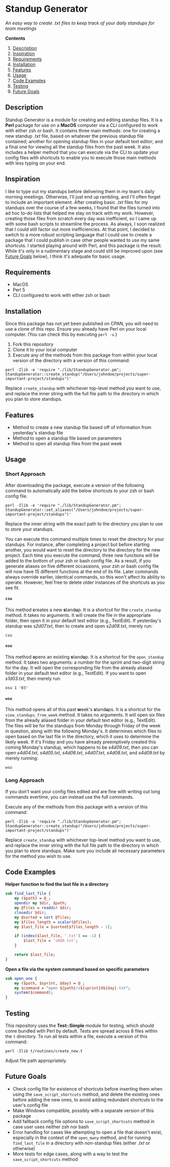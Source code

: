 # Standup Generator

*An easy way to create .txt files to keep track of your daily standups for team meetings*

**Contents**
1. [Description](https://github.com/jtreeves/standup-generator#description)
2. [Inspiration](https://github.com/jtreeves/standup-generator#inspiration)
3. [Requirements](https://github.com/jtreeves/standup-generator#requirements)
4. [Installation](https://github.com/jtreeves/standup-generator#installation)
5. [Features](https://github.com/jtreeves/standup-generator#features)
6. [Usage](https://github.com/jtreeves/standup-generator#usage)
7. [Code Examples](https://github.com/jtreeves/standup-generator#code-examples)
8. [Testing](https://github.com/jtreeves/standup-generator#testing)
9. [Future Goals](https://github.com/jtreeves/standup-generator#future-goals)

## Description

Standup Generator is a module for creating and editing standup files. It is a **Perl** package for use on a **MacOS** computer via a CLI configured to work with either zsh or bash. It contains three main methods: one for creating a new standup *.txt* file, based on whatever the previous standup file contained; another for opening standup files in your default text editor; and a final one for viewing all the standup files from the past week. It also includes a helper method that you can execute via the CLI to update your config files with shortcuts to enable you to execute those main methods with less typing on your end.

## Inspiration

I like to type out my standups before delivering them in my team's daily morning meetings. Otherwise, I'll just end up rambling, and I'll often forget to include an important element. After creating basic *.txt* files for my standups over the course of a few weeks, I found that the files turned into ad hoc to-do lists that helped me stay on track with my work. However, creating those files from scratch every day was inefficient, so I came up with some bash scripts to streamline the process. As always, I soon realized that I could still factor out more inefficiencies. At that point, I decided to switch to a more robust scripting language that I could use to create a package that I could publish in case other people wanted to use my same shortcuts. I started playing around with Perl, and this package is the result. While it's only in a rudimentary stage and could still be improved upon (see [Future Goals](https://github.com/jtreeves/standup-generator#future-goals) below), I think it's adequate for basic usage.

## Requirements

- MacOS
- Perl 5
- CLI configured to work with either zsh or bash

## Installation

Since this package has not yet been published on CPAN, you will need to use a clone of this repo. Ensure you already have Perl on your local computer. (You can check this by executing `perl -v`.)

1. Fork this repository
2. Clone it to your local computer
3. Execute any of the methods from this package from within your local version of the directory with a version of this command:

```
perl -Ilib -e 'require "./lib/StandupGenerator.pm"; StandupGenerator::create_standup("/Users/johndoe/projects/super-important-project/standups")'
```

Replace `create_standup` with whichever top-level method you want to use, and replace the inner string with the full file path to the directory in which you plan to store standups.

## Features

- Method to create a new standup file based off of information from yesterday's standup file
- Method to open a standup file based on parameters
- Method to open all standup files from the past week

## Usage

### Short Approach

After downloading the package, execute a version of the following command to automatically add the below shortcuts to your zsh or bash config file.

```
perl -Ilib -e 'require "./lib/StandupGenerator.pm"; StandupGenerator::set_aliases("/Users/johndoe/projects/super-important-project/standups")'
```

Replace the inner string with the exact path to the directory you plan to use to store your standups.

You can execute this command multiple times to reset the directory for your standups. For instance, after completing a project but before starting another, you would want to reset the directory to the directory for the new project. Each time you execute the command, three new functions will be added to the bottom of your zsh or bash config file. As a result, if you generate aliases on five different occassions, your zsh or bash config file will now have 15 different functions at the end of its file. Later commands always override earlier, identical commands, so this won't affect its ability to operate. However, feel free to delete older instances of the shortcuts as you see fit.

#### `csu`

This method **c**reates a new **s**tand**u**p. It is a shortcut for the `create_standup` method. It takes no arguments. It will create the file in the appropriate folder, then open it in your default text editor (e.g., TextEdit). If yesterday's standup was *s2d07.txt*, then to create and open *s2d08.txt*, merely run:

```
csu
```

#### `osu`

This method **o**pens an existing **s**tand**u**p. It is a shortcut for the `open_standup` method. It takes two arguments: a number for the sprint and two-digit string for the day. It will open the corresponding file from the already aliased folder in your default text editor (e.g., TextEdit). If you want to open *s1d03.txt*, then merely run:

```
osu 1 '03'
```

#### `wsu`

This method opens all of this past **w**eek's **s**tand**u**ps. It is a shortcut for the `view_standups_from_week` method. It takes no arguments. It will open six files from the already aliased folder in your default text editor (e.g., TextEdit). The files will be for the standups from Monday through Friday of the week in question, along with the following Monday's. It determines which files to open based on the last file in the directory, which it uses to determine the likely week. If it's Friday and you have already preemptively created this coming Monday's standup, which happens to be *s4d09.txt*, then you can open *s4d04.txt*, *s4d05.txt*, *s4d06.txt*, *s4d07.txt*, *s4d08.txt*, and *s4d09.txt* by merely running:

```
wsu
```

### Long Approach

If you don't want your config files edited and are fine with writing out long commands evertime, you can instead use the full commands.

Execute any of the methods from this package with a version of this command:

```
perl -Ilib -e 'require "./lib/StandupGenerator.pm"; StandupGenerator::create_standup("/Users/johndoe/projects/super-important-project/standups")'
```

Replace `create_standup` with whichever top-level method you want to use, and replace the inner string with the full file path to the directory in which you plan to store standups. Make sure you include all necessary parameters for the method you wish to use.

## Code Examples

**Helper function to find the last file in a directory**
```perl
sub find_last_file {
    my ($path) = @_;
    opendir my $dir, $path;
    my @files = readdir $dir;
    closedir $dir;
    my @sorted = sort @files;
    my $files_length = scalar(@files);
    my $last_file = $sorted[$files_length - 1];

    if (index($last_file, '.txt') == -1) {
        $last_file = 's0d0.txt';
    }

    return $last_file;
}
```

**Open a file via the system command based on specific parameters**
```perl
sub open_one {
    my ($path, $sprint, $day) = @_;
    my $command = "open ${path}/s${sprint}d${day}.txt";
    system($command);
}
```

## Testing

This repository uses the **Test::Simple** module for testing, which should come bundled with Perl by default. Tests are spread across 8 files within the `t` directory. To run all tests within a file, execute a version of this command:

```
perl -Ilib t/routines/create_new.t
```

Adjust file path appropriately.

## Future Goals

- Check config file for existence of shortcuts before inserting them when using the `save_script_shortcuts` method, and delete the existing ones before adding the new ones, to avoid adding redundant shortcuts to the user's config file
- Make Windows compatible, possibly with a separate version of this package
- Add fallback config file options to `save_script_shortcuts` method in case user uses neither zsh nor bash
- Error handling for cases like attempting to open a file that doesn't exist, especially in the context of the `open_many` method, and for running `find_last_file` in a directory with non-standup files (either *.txt* or otherwise)
- More tests for edge cases, along with a way to test the `save_script_shortcuts` method